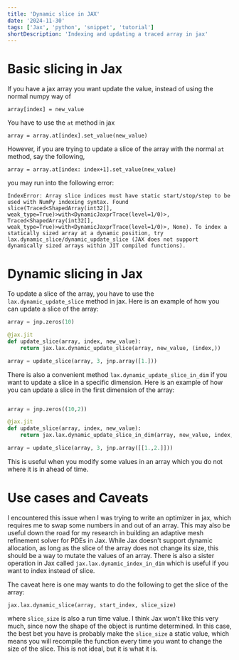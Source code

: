 ```yaml
---
title: 'Dynamic slice in JAX'
date: '2024-11-30'
tags: ['Jax', 'python', 'snippet', 'tutorial']
shortDescription: 'Indexing and updating a traced array in jax'
---
```


# Basic slicing in Jax

If you have a jax array you want update the value, instead of using the normal numpy way of

`array[index] = new_value`

You have to use the `at` method in jax

`array = array.at[index].set_value(new_value)`

However, if you are trying to update a slice of the array with the normal `at` method, say the following,

`array = array.at[index: index+1].set_value(new_value)`

you may run into the following error:

`IndexError: Array slice indices must have static start/stop/step to be used with NumPy indexing syntax. Found slice(Traced<ShapedArray(int32[], weak_type=True)>with<DynamicJaxprTrace(level=1/0)>, Traced<ShapedArray(int32[], weak_type=True)>with<DynamicJaxprTrace(level=1/0)>, None). To index a statically sized array at a dynamic position, try lax.dynamic_slice/dynamic_update_slice (JAX does not support dynamically sized arrays within JIT compiled functions).`

# Dynamic slicing in Jax

To update a slice of the array, you have to use the `lax.dynamic_update_slice` method in jax. Here is an example of how you can update a slice of the array:

```python
array = jnp.zeros(10)

@jax.jit
def update_slice(array, index, new_value):
    return jax.lax.dynamic_update_slice(array, new_value, (index,))

array = update_slice(array, 3, jnp.array([1.]))
```

There is also a convenient method `lax.dynamic_update_slice_in_dim` if you want to update a slice in a specific dimension. Here is an example of how you can update a slice in the first dimension of the array:

```python

array = jnp.zeros((10,2))

@jax.jit
def update_slice(array, index, new_value):
    return jax.lax.dynamic_update_slice_in_dim(array, new_value, index, 0)

array = update_slice(array, 3, jnp.array([[1.,2.]]))
```

This is useful when you modify some values in an array which you do not where it is in ahead of time.

# Use cases and Caveats

I encountered this issue when I was trying to write an optimizer in jax, which requires me to swap some numbers in and out of an array. This may also be useful down the road for my research in building an adaptive mesh refinement solver for PDEs in Jax. While Jax doesn't support dynamic allocation, as long as the slice of the array does not change its size, this should be a way to mutate the values of an array. There is also a sister operation in Jax called `jax.lax.dynamic_index_in_dim` which is useful if you want to index instead of slice.

The caveat here is one may wants to do the following to get the slice of the array:

`jax.lax.dynamic_slice(array, start_index, slice_size)`

where `slice_size` is also a run time value. I think Jax won't like this very much, since now the shape of the object is runtime determined. In this case, the best bet you have is probably make the `slice_size` a static value, which means you will recompile the function every time you want to change the size of the slice. This is not ideal, but it is what it is.
